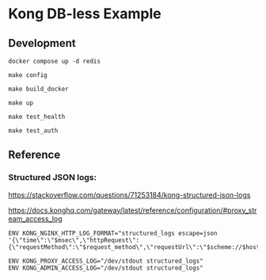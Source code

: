 # Kong DB-less Example

## Development

```
docker compose up -d redis

make config

make build_docker

make up

make test_health

make test_auth
```


## Reference

### Structured JSON logs:

https://stackoverflow.com/questions/71253184/kong-structured-json-logs

https://docs.konghq.com/gateway/latest/reference/configuration/#proxy_stream_access_log

```
ENV KONG_NGINX_HTTP_LOG_FORMAT="structured_logs escape=json '{\"time\":\"$msec\",\"httpRequest\":{\"requestMethod\":\"$request_method\",\"requestUrl\":\"$scheme://$host$request_uri\",\"requestSize\":\"$request_length\",\"status\":\"$status\",\"responseSize\":\"$bytes_sent\",\"userAgent\":\"$http_user_agent\",\"remoteIp\":\"$http_x_forwarded_for\",\"serverIp\":\"$server_addr\",\"referer\":\"$http_referer\",\"latency\":\"${request_time}s\",\"protocol\":\"$server_protocol\"}}'"

ENV KONG_PROXY_ACCESS_LOG="/dev/stdout structured_logs"
ENV KONG_ADMIN_ACCESS_LOG="/dev/stdout structured_logs"
```
